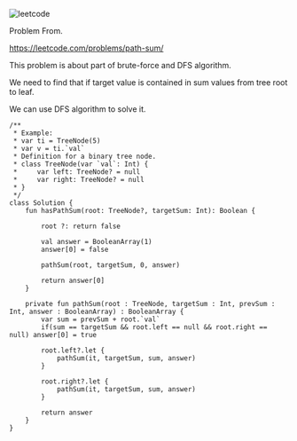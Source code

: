 ![leetcode](https://user-images.githubusercontent.com/77060863/193982636-455480ec-fba0-4b5b-8576-4b40b209edb5.PNG)

Problem From.

https://leetcode.com/problems/path-sum/

This problem is about part of brute-force and DFS algorithm.

We need to find that if target value is contained in sum values from tree root to leaf.

We can use DFS algorithm to solve it.

```
/**
 * Example:
 * var ti = TreeNode(5)
 * var v = ti.`val`
 * Definition for a binary tree node.
 * class TreeNode(var `val`: Int) {
 *     var left: TreeNode? = null
 *     var right: TreeNode? = null
 * }
 */
class Solution {
    fun hasPathSum(root: TreeNode?, targetSum: Int): Boolean {
    
        root ?: return false
        
        val answer = BooleanArray(1)
        answer[0] = false
        
        pathSum(root, targetSum, 0, answer)
        
        return answer[0]
    }
    
    private fun pathSum(root : TreeNode, targetSum : Int, prevSum : Int, answer : BooleanArray) : BooleanArray {
        var sum = prevSum + root.`val`
        if(sum == targetSum && root.left == null && root.right == null) answer[0] = true
        
        root.left?.let {
            pathSum(it, targetSum, sum, answer)
        }
        
        root.right?.let {
            pathSum(it, targetSum, sum, answer)
        }
        
        return answer
    }
}
```
